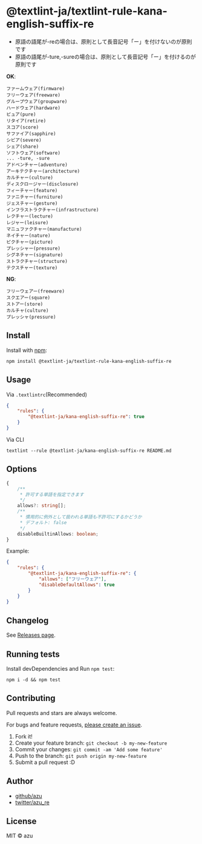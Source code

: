 # @textlint-ja/textlint-rule-kana-english-suffix-re

- 原語の語尾が-reの場合は、原則として長音記号「ー」を付けないのが原則です
- 原語の語尾が-ture,-sureの場合は、原則として長音記号「ー」を付けるのが原則です

**OK**:

```
ファームウェア(firmware)
フリーウェア(freeware)
グループウェア(groupware)
ハードウェア(hardware)
ピュア(pure)
リタイア(retire)
スコア(score)
サファイア(sapphire)
シビア(severe)
シェア(share)
ソフトウェア(software)
... -ture, -sure
アドベンチャー(adventure)
アーキテクチャー(architecture)
カルチャー(culture)
ディスクロージャー(disclosure)
フィーチャー(feature)
ファニチャー(furniture)
ジェスチャー(gesture)
インフラストラクチャー(infrastructure)
レクチャー(lecture)
レジャー(leisure)
マニュファクチャー(manufacture)
ネイチャー(nature)
ピクチャー(picture)
プレッシャー(pressure)
シグネチャー(signature)
ストラクチャー(structure)
テクスチャー(texture)
```

**NG**:

```
フリーウェアー(freeware)
スクエアー(square)
ストアー(store)
カルチャ(culture)
プレッシャ(pressure)
```

## Install

Install with [npm](https://www.npmjs.com/):

    npm install @textlint-ja/textlint-rule-kana-english-suffix-re

## Usage

Via `.textlintrc`(Recommended)

```json
{
    "rules": {
        "@textlint-ja/kana-english-suffix-re": true
    }
}
```

Via CLI

```
textlint --rule @textlint-ja/kana-english-suffix-re README.md
```

## Options

```ts
{
    /**
     * 許可する単語を指定できます
     */
    allows?: string[];
    /**
     * 慣用的に例外として扱われる単語も不許可にするかどうか
     * デフォルト: false
     */
    disableBuiltinAllows: boolean;
}
```

Example:

```json
{
    "rules": {
        "@textlint-ja/kana-english-suffix-re": {
            "allows": ["フリーウェア"],
            "disableDefaultAllows": true
        }
    }
}
```

## Changelog

See [Releases page](https://github.com/textlint-ja/textlint-rule-preset-foreign-language-writing/releases).

## Running tests

Install devDependencies and Run `npm test`:

    npm i -d && npm test

## Contributing

Pull requests and stars are always welcome.

For bugs and feature requests, [please create an issue](https://github.com/textlint-ja/textlint-rule-preset-foreign-language-writing/issues).

1. Fork it!
2. Create your feature branch: `git checkout -b my-new-feature`
3. Commit your changes: `git commit -am 'Add some feature'`
4. Push to the branch: `git push origin my-new-feature`
5. Submit a pull request :D

## Author

- [github/azu](https://github.com/azu)
- [twitter/azu_re](https://twitter.com/azu_re)

## License

MIT © azu
